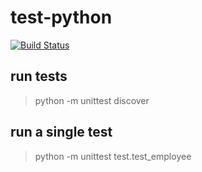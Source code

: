# test-python
[![Build Status](https://travis-ci.org/hongkailiu/test-python.svg?branch=master)](https://travis-ci.org/hongkailiu/test-python)

## run tests
> python -m unittest discover

## run a single test
> python -m unittest test.test_employee